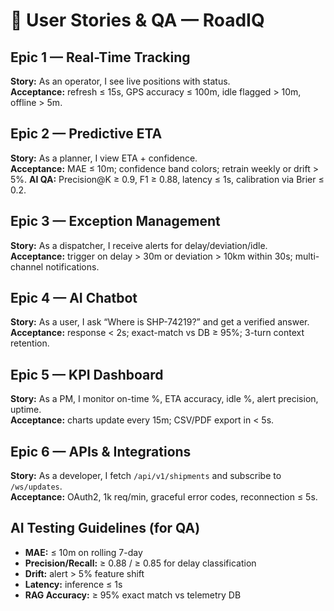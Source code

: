 # 🧩 User Stories & QA — RoadIQ

## Epic 1 — Real-Time Tracking
**Story:** As an operator, I see live positions with status.  
**Acceptance:** refresh ≤ 15s, GPS accuracy ≤ 100m, idle flagged > 10m, offline > 5m.

## Epic 2 — Predictive ETA
**Story:** As a planner, I view ETA + confidence.  
**Acceptance:** MAE ≤ 10m; confidence band colors; retrain weekly or drift > 5%.
**AI QA:** Precision@K ≥ 0.9, F1 ≥ 0.88, latency ≤ 1s, calibration via Brier ≤ 0.2.

## Epic 3 — Exception Management
**Story:** As a dispatcher, I receive alerts for delay/deviation/idle.  
**Acceptance:** trigger on delay > 30m or deviation > 10km within 30s; multi-channel notifications.

## Epic 4 — AI Chatbot
**Story:** As a user, I ask “Where is SHP-74219?” and get a verified answer.  
**Acceptance:** response < 2s; exact-match vs DB ≥ 95%; 3-turn context retention.

## Epic 5 — KPI Dashboard
**Story:** As a PM, I monitor on-time %, ETA accuracy, idle %, alert precision, uptime.  
**Acceptance:** charts update every 15m; CSV/PDF export in < 5s.

## Epic 6 — APIs & Integrations
**Story:** As a developer, I fetch `/api/v1/shipments` and subscribe to `/ws/updates`.  
**Acceptance:** OAuth2, 1k req/min, graceful error codes, reconnection ≤ 5s.

## AI Testing Guidelines (for QA)
- **MAE:** ≤ 10m on rolling 7-day
- **Precision/Recall:** ≥ 0.88 / ≥ 0.85 for delay classification
- **Drift:** alert > 5% feature shift
- **Latency:** inference ≤ 1s
- **RAG Accuracy:** ≥ 95% exact match vs telemetry DB

